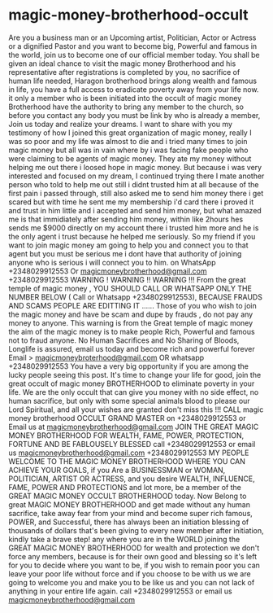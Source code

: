 # magic-money-brotherhood-occult
Are you a business man or an Upcoming artist, Politician, Actor or Actress or a dignified Pastor and you want to become big, Powerful and famous in the world, join us to become one of our official member today. You shall be given an ideal chance to visit the magic money Brotherhood and his representative after registrations is completed by you, no sacrifice of human life needed, Haragon brotherhood brings along wealth and famous in life, you have a full access to eradicate poverty away from your life now. it only a member who is been initiated into the occult of magic money Brotherhood have the authority to bring any member to the church, so before you contact any body you must be link by who is already a member, Join us today and realize your dreams.  I want to share with you my testimony of how I joined this great organization of magic money, really I was so poor and my life was almost to die and i tried many times to join magic money but all was in vain where by i was facing fake people who were claiming to be agents of magic money. They ate my money without helping me out there i loosed hope in magic money. But because i was very interested and focused on my dream, I continued trying there I mate another person who told to help me out still i didnt trusted him at all because of the first pain i passed through, still also asked me to send him money there i get scared but with time he sent me my membership i'd card there i proved it and trust in him little and i accepted and send him money, but what amazed me is that immidiately after sending him money, within like 2hours hes sends me $9000 directly on my account there i trusted him more and he is the only agent i trust because he helped me seriously. So my friend if you want to join magic money am going to help you and connect you to that agent but you must be serious me i dont have that authority of joining anyone who is serious i will connect you to him. on WhatsApp +2348029912553 Or magicmoneybrotherhood@gmail.com +2348029912553  WARNING ! WARNING !! WARNING !!! From the great temple of magic money , YOU SHOULD CALL OR WHATSAPP ONLY THE NUMBER BELOW ( Call or Whatsapp +2348029912553), BECAUSE FRAUDS AND SCAMS PEOPLE ARE EDITTING IT ...... Those of you who wish to join the magic money and have be scam and dupe by frauds , do not pay any money to anyone. This warning is from the Great temple of magic money the aim of the magic money is to make people Rich, Powerful and famous not to fraud anyone. No Human Sacrifices and No Sharing of Bloods, Longlife is assured, email us today and become rich and powerful forever Email > magicmoneybroterhood@gmail.com OR whatsapp +2348029912553   You have a very big opportunity if you are among the lucky people seeing this post. It's time to change your life for good, join the great occult of magic money BROTHERHOOD to eliminate poverty in your life. We are the only occult that can give you money with no side effect, no human sacrifice, but only with some special animals blood to please our Lord Spiritual, and all your wishes are granted don't miss this !!! CALL magic money brotherhood OCCULT GRAND MASTER on +2348029912553 or Email us at magicmoneybrotherhood@gmail.com JOIN THE GREAT MAGIC MONEY BROTHERHOOD FOR WEALTH, FAME, POWER, PROTECTION, FORTUNE AND BE FABLOUSELY BLESSED call +2348029912553 or email us magicmoneybrotherhood@gmail.com +2348029912553 MY PEOPLE WELCOME TO THE MAGIC MONEY BROTHERHOOD WHERE YOU CAN ACHIEVE YOUR GOALS, if you Are a BUSINESSMAN or WOMAN, POLITICIAN, ARTIST OR ACTRESS, and you desire WEALTH, INFLUENCE, FAME, POWER AND PROTECTIONS and lot more, be a member of the GREAT MAGIC MONEY OCCULT BROTHERHOOD today. Now Belong to great MAGIC MONEY BROTHERHOOD and get made without any human sacrifice, take away fear from your mind and become super rich famous, POWER, and Successful, there has always been an initiation blessing of thousands of dollars that's been giving to every new member after initiation, kindly take a brave step! any where you are in the WORLD joining the GREAT MAGIC MONEY BROTHERHOOD for wealth and protection we don't force any members, because is for their own good and blessing so it's left for you to decide where you want to be, if you wish to remain poor you can leave your poor life without force and if you choose to be with us we are going to welcome you and make you to be like us and you can not lack of anything in your entire life again. call +2348029912553 or email us magicmoneybrotherhood@gmail.com   

